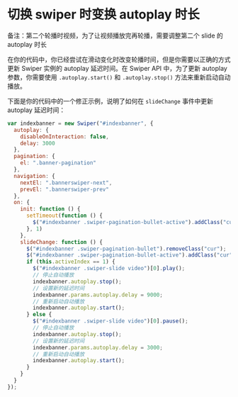 # 切换 swiper 时变换 autoplay 时长

备注：第二个轮播时视频，为了让视频播放完再轮播，需要调整第二个 slide 的 autoplay 时长

在你的代码中，你已经尝试在滑动变化时改变轮播时间，但是你需要以正确的方式更新 Swiper 实例的 autoplay 延迟时间。在 Swiper API 中，为了更新 autoplay 参数，你需要使用 `.autoplay.start()` 和 `.autoplay.stop()` 方法来重新启动自动播放。

下面是你的代码中的一个修正示例，说明了如何在 `slideChange` 事件中更新 autoplay 延迟时间：

```jsx
var indexbanner = new Swiper("#indexbanner", {
  autoplay: {
    disableOnInteraction: false,
    delay: 3000
  },
  pagination: {
    el: ".banner-pagination"
  },
  navigation: {
    nextEl: ".bannerswiper-next",
    prevEl: ".bannerswiper-prev"
  },
  on: {
    init: function () {
      setTimeout(function () {
        $("#indexbanner .swiper-pagination-bullet-active").addClass("cur")
      }, 1)
    },
    slideChange: function () {
      $("#indexbanner .swiper-pagination-bullet").removeClass("cur");
      $("#indexbanner .swiper-pagination-bullet-active").addClass("cur");
      if (this.activeIndex == 1) {
        $("#indexbanner .swiper-slide video")[0].play();
        // 停止自动播放
        indexbanner.autoplay.stop();
        // 设置新的延迟时间
        indexbanner.params.autoplay.delay = 9000;
        // 重新启动自动播放
        indexbanner.autoplay.start();
      } else {
        $("#indexbanner .swiper-slide video")[0].pause();
        // 停止自动播放
        indexbanner.autoplay.stop();
        // 设置新的延迟时间
        indexbanner.params.autoplay.delay = 3000;
        // 重新启动自动播放
        indexbanner.autoplay.start();
      }
    }
  }
});
```